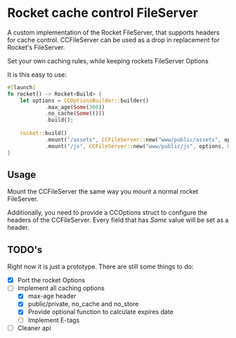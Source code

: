 # Rocket cache control FileServer

A custom implementation of the Rocket FileServer, that supports headers for cache control. CCFileServer can be used as a
drop in replacement for Rocket's FileServer.

Set your own caching rules, while keeping rockets FileServer Options

It is this easy to use:

```rust
#[launch]
fn rocket() -> Rocket<Build> {
    let options = CCOptionsBuilder::builder()
            .max_age(Some(300))
            .no_cache(Some(()))
            .build();
  
    rocket::build()
            .mount("/assets", CCFileServer::new("www/public/assets", options.clone(), Options::default()))
            .mount("/js", CCFileServer::new("www/public/js", options, Options::default()))
}
```

## Usage

Mount the CCFileServer the same way you mount a normal rocket FileServer.

Additionally, you need to provide a CCOptions struct to configure the headers of the CCFileServer. Every field that
has *Some* value will be set as a header.

## TODO's

Right now it is just a prototype. There are still some things to do:

- [x] Port the rocket Options
- [ ] Implement all caching options
    - [x] max-age header
    - [x] public/private, no_cache and no_store
    - [x] Provide optional function to calculate expires date
    - [ ] Implement E-tags
- [ ] Cleaner api